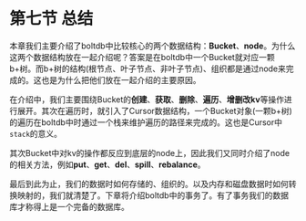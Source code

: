 # 第七节 总结

本章我们主要介绍了boltdb中比较核心的两个数据结构：**Bucket**、**node**。为什么这两个数据结构放在一起介绍呢？答案是在boltdb中一个Bucket就对应一颗b+树。而b+树的结构\(根节点、叶子节点、非叶子节点\)、组织都是通过node来完成的。这也是为什么把他们放在一起介绍的主要原因。

在介绍中，我们主要围绕Bucket的**创建**、**获取**、**删除**、**遍历**、**增删改kv**等操作进行展开。其次在遍历时，就引入了Cursor数据结构，一个Bucket对象\(一颗b+树\)的遍历在boltdb中时通过一个栈来维护遍历的路径来完成的。这也是Cursor中`stack`的意义。

其次Bucket中对kv的操作都反应到底层的node上，因此我们又同时介绍了node的相关方法，例如**put**、**get**、**del**、**spill**、**rebalance**。

最后到此为止，我们的数据时如何存储的、组织的。以及内存和磁盘数据时如何转换映射的，我们就清楚了。下章将介绍boltdb中的事务了。有了事务我们的数据库才称得上是一个完备的数据库。

